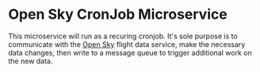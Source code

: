 # Open Sky CronJob Microservice

This microservice will run as a recuring cronjob.  It's sole purpose is to communicate with the [Open Sky](https://opensky-network.org/apidoc/) flight data service, make the necessary data changes, then write to a message queue to trigger additional work on the new data.